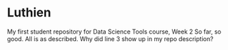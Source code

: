 # Luthien
My first student repository for Data Science Tools course, Week 2
So far, so good.  All is as described.
Why did line 3 show up in my repo description?
